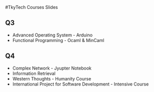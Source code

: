 #TkyTech Courses Slides
## Q3
* Advanced Operating System - Arduino
* Functional Programming - Ocaml & MinCaml

## Q4
* Complex Network - Jyupter Notebook
* Information Retrieval
* Western Thoughts - Humanity Course
* International Project for Software Development - Intensive Course
